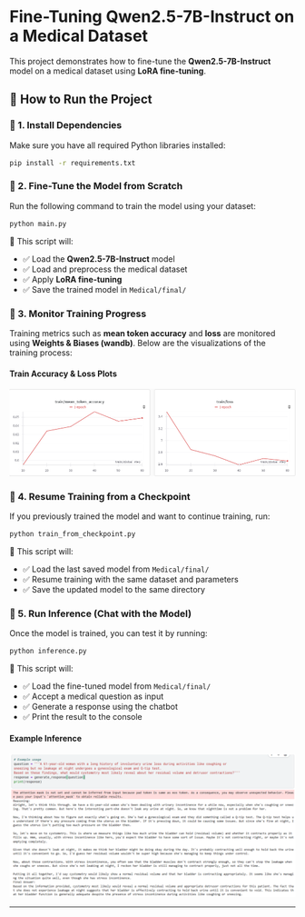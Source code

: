 # Fine-Tuning Qwen2.5-7B-Instruct on a Medical Dataset

This project demonstrates how to fine-tune the **Qwen2.5-7B-Instruct** model on a medical dataset using **LoRA fine-tuning**.

## 🚀 How to Run the Project

### 🔹 1. Install Dependencies
Make sure you have all required Python libraries installed:

```bash
pip install -r requirements.txt
```

### 🔹 2. Fine-Tune the Model from Scratch
Run the following command to train the model using your dataset:

```bash
python main.py
```

📌 This script will:
- ✅ Load the **Qwen2.5-7B-Instruct** model
- ✅ Load and preprocess the medical dataset
- ✅ Apply **LoRA fine-tuning**
- ✅ Save the trained model in `Medical/final/`

### 🔹 3. Monitor Training Progress
Training metrics such as **mean token accuracy** and **loss** are monitored using **Weights & Biases (wandb)**. Below are the visualizations of the training process:

#### Train Accuracy & Loss Plots
![Training Metrics](results/image1.png)

### 🔹 4. Resume Training from a Checkpoint
If you previously trained the model and want to continue training, run:

```bash
python train_from_checkpoint.py
```

📌 This script will:
- ✅ Load the last saved model from `Medical/final/`
- ✅ Resume training with the same dataset and parameters
- ✅ Save the updated model to the same directory

### 🔹 5. Run Inference (Chat with the Model)
Once the model is trained, you can test it by running:

```bash
python inference.py
```

📌 This script will:
- ✅ Load the fine-tuned model from `Medical/final/`
- ✅ Accept a medical question as input
- ✅ Generate a response using the chatbot
- ✅ Print the result to the console

#### Example Inference
![Inference Example](results/image2.png)

---


